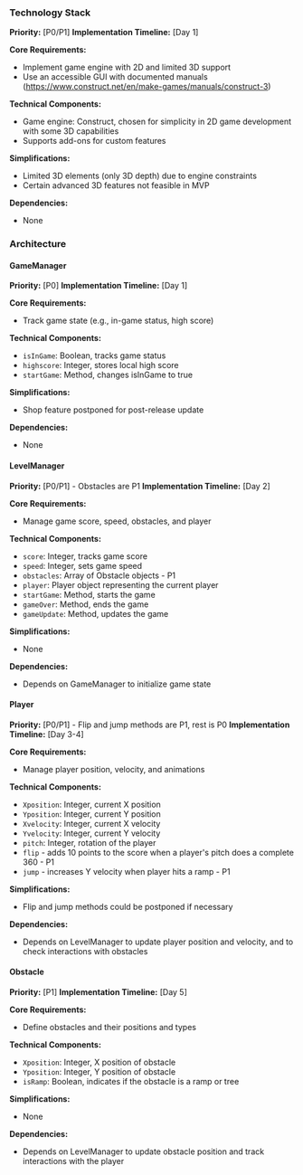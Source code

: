 ### Technology Stack

**Priority:** [P0/P1]
**Implementation Timeline:** [Day 1]

**Core Requirements:**
- Implement game engine with 2D and limited 3D support
- Use an accessible GUI with documented manuals (https://www.construct.net/en/make-games/manuals/construct-3)

**Technical Components:**
- Game engine: Construct, chosen for simplicity in 2D game development with some 3D capabilities
- Supports add-ons for custom features

**Simplifications:**
- Limited 3D elements (only 3D depth) due to engine constraints
- Certain advanced 3D features not feasible in MVP

**Dependencies:**
- None

### Architecture

#### GameManager

**Priority:** [P0]
**Implementation Timeline:** [Day 1]

**Core Requirements:**
- Track game state (e.g., in-game status, high score)

**Technical Components:**
- `isInGame`: Boolean, tracks game status
- `highscore`: Integer, stores local high score
- `startGame`: Method, changes isInGame to true

**Simplifications:**
- Shop feature postponed for post-release update

**Dependencies:**
- None

#### LevelManager

**Priority:** [P0/P1] - Obstacles are P1
**Implementation Timeline:** [Day 2]

**Core Requirements:**
- Manage game score, speed, obstacles, and player

**Technical Components:**
- `score`: Integer, tracks game score
- `speed`: Integer, sets game speed
- `obstacles`: Array of Obstacle objects - P1
- `player`: Player object representing the current player
- `startGame`: Method, starts the game
- `gameOver`: Method, ends the game
- `gameUpdate`: Method, updates the game

**Simplifications:**
- None

**Dependencies:**
- Depends on GameManager to initialize game state

#### Player

**Priority:** [P0/P1] - Flip and jump methods are P1, rest is P0
**Implementation Timeline:** [Day 3-4]

**Core Requirements:**
- Manage player position, velocity, and animations

**Technical Components:**
- `Xposition`: Integer, current X position
- `Yposition`: Integer, current Y position
- `Xvelocity`: Integer, current X velocity
- `Yvelocity`: Integer, current Y velocity
- `pitch`: Integer, rotation of the player
- `flip` - adds 10 points to the score when a player's pitch does a complete 360 - P1
- `jump` - increases Y velocity when player hits a ramp - P1

**Simplifications:**
- Flip and jump methods could be postponed if necessary

**Dependencies:**
- Depends on LevelManager to update player position and velocity, and to check interactions with obstacles

#### Obstacle

**Priority:** [P1]
**Implementation Timeline:** [Day 5]

**Core Requirements:**
- Define obstacles and their positions and types

**Technical Components:**
- `Xposition`: Integer, X position of obstacle
- `Yposition`: Integer, Y position of obstacle
- `isRamp`: Boolean, indicates if the obstacle is a ramp or tree

**Simplifications:**
- None

**Dependencies:**
- Depends on LevelManager to update obstacle position and track interactions with the player
